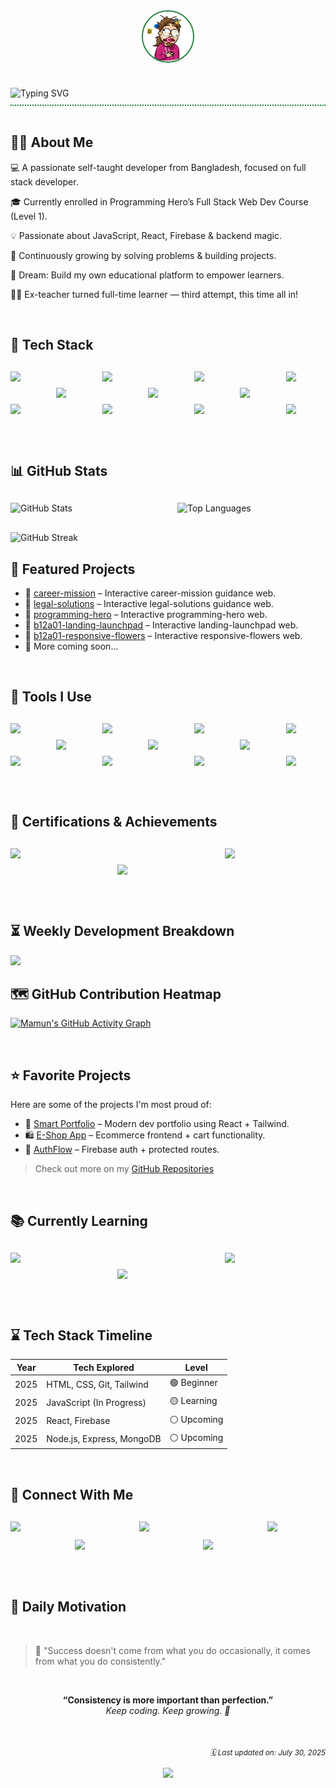 <div style="display: flex; flex-direction: column; justify-content: space-between; align-items: center; gap: 30px; border-bottom: 2px dotted #1c8139;">
  <img src="./assets/images/profile-logo/github-profile.gif" style="width: 80px; height: 80px; border: 2px solid #1C8139; border-radius: 50%" />
  <img style="width: 100%; padding: 10px 50px;" src="https://readme-typing-svg.demolab.com?font=Fira+Code&size=28&duration=3000&pause=1000&color=1C8139&center=true&width=700&lines=%20Hi%2C+I'm+Abdullah+Al+Mamun+!;Full-Stack+Web+Developer;Passionate+Self-Learner+%26+Tech-Enthusiast%20" alt="Typing SVG" />
</div>

<br />

## 👨‍💻 About Me

💻 A passionate self-taught developer from Bangladesh, focused on full stack developer.

🎓 Currently enrolled in Programming Hero’s Full Stack Web Dev Course (Level 1).

💡 Passionate about JavaScript, React, Firebase & backend magic.

🧠 Continuously growing by solving problems & building projects.

🎯 Dream: Build my own educational platform to empower learners.

🧑‍🏫 Ex-teacher turned full-time learner — third attempt, this time all in!

<br />

## 🚀 Tech Stack

<div style="display: grid; width: 100%; grid-template-columns: repeat(7, 1fr); grid-template-rows: repeat(3, 1fr); gap: 10px; margin: 30px auto">
  <img style="grid-column: 1; grid-row: 1;" src="https://skillicons.dev/icons?i=html" />
  <img style="grid-column: 3; grid-row: 1;" src="https://skillicons.dev/icons?i=css" />
  <img style="grid-column: 5; grid-row: 1;" src="https://skillicons.dev/icons?i=tailwind" />
  <img style="grid-column: 7; grid-row: 1;" src="https://skillicons.dev/icons?i=js" />
  <img style="grid-column: 2; grid-row: 2;" src="https://skillicons.dev/icons?i=react" />
  <img style="grid-column: 4; grid-row: 2;" src="https://skillicons.dev/icons?i=nodejs" />
  <img style="grid-column: 6; grid-row: 2;" src="https://skillicons.dev/icons?i=express" />
  <img style="grid-column: 1; grid-row: 3;" src="https://skillicons.dev/icons?i=mongodb" />
  <img style="grid-column: 3; grid-row: 3;" src="https://skillicons.dev/icons?i=vite" />
  <img style="grid-column: 5; grid-row: 3;" src="https://skillicons.dev/icons?i=firebase" />
  <img style="grid-column: 7; grid-row: 3;" src="https://skillicons.dev/icons?i=git" />
</div>

<br />

## 📊 GitHub Stats

<div style="display: grid; grid-template-columns: repeat(2, 1fr); grid-template-rows: repeat(1, 1fr); gap: 30px; width: 100%; margin: 30px auto;">

  <div style="grid-column: 1; grid-row: 1;">
    <img style="width: 100%; height: 100%;"
      src="https://github-readme-stats.vercel.app/api?username=aamamunszone&show_icons=true&rank_icon=github&line_height=30&theme=tokyonight&show=reviews,discussions_started,discussions_answered,prs_merged,prs_merged_percentage"
      alt="GitHub Stats" />
  </div>

  <div style="grid-column: 2; grid-row: 1;">
    <img style="width: 100%; height: 100%;"
      src="https://github-readme-stats.vercel.app/api/top-langs/?username=aamamunszone&langs_count=20&layout=compact&theme=merko"
      alt="Top Languages" />
  </div>

  <div style="grid-column: span 2;">
    <img style="width: 100%;"
      src="https://streak-stats.demolab.com/?user=aamamunszone&theme=radical"
      alt="GitHub Streak" />
  </div>

</div>

## 🌟 Featured Projects

- 🔗 [career-mission](https://github.com/aamamunszone/career-mission) – Interactive career-mission guidance web.
- 🔗 [legal-solutions](https://github.com/aamamunszone/legal-solutions) – Interactive legal-solutions guidance web.
- 🔗 [programming-hero](https://github.com/aamamunszone/programming-hero) – Interactive programming-hero web.
- 🔗 [b12a01-landing-launchpad](https://github.com/aamamunszone/b12a01-landing-launchpad) – Interactive landing-launchpad web.
- 🔗 [b12a01-responsive-flowers](https://github.com/aamamunszone/b12a01-responsive-flowers) – Interactive responsive-flowers web.
- 🔨 More coming soon...

<br />

## 🧰 Tools I Use

<div style="display: grid; width: 100%; grid-template-columns: repeat(7, 1fr); grid-template-rows: repeat(3, 1fr); gap: 10px; margin: 30px auto">
  <img style="grid-column: 1; grid-row: 1;" src="https://img.shields.io/badge/Editor-VSCode-007ACC?style=flat&logo=visualstudiocode&logoColor=white" />
  <img style="grid-column: 3; grid-row: 1;" src="https://img.shields.io/badge/Browser-Google%20Chrome-4285F4?style=flat&logo=googlechrome&logoColor=white" />
  <img style="grid-column: 5; grid-row: 1;" src="https://img.shields.io/badge/Frontend-HTML5-E34F26?style=flat&logo=html5&logoColor=white" />
  <img style="grid-column: 7; grid-row: 1;" src="https://img.shields.io/badge/CSS3-1572B6?style=flat&logo=css3&logoColor=white" />
  <img style="grid-column: 2; grid-row: 2;" src="https://img.shields.io/badge/TailwindCSS-06B6D4?style=flat&logo=tailwindcss&logoColor=white" />
  <img style="grid-column: 4; grid-row: 2;" src="https://img.shields.io/badge/Git-F05032?style=flat&logo=git&logoColor=white" />
  <img style="grid-column: 6; grid-row: 2;" src="https://img.shields.io/badge/GitHub-181717?style=flat&logo=github&logoColor=white" />
  <img style="grid-column: 1; grid-row: 3;" src="https://img.shields.io/badge/Design-Canva-00C4CC?style=flat&logo=canva&logoColor=white" />
  <img style="grid-column: 3; grid-row: 3;" src="https://img.shields.io/badge/Design-Canva-00C4CC?style=flat&logo=canva&logoColor=white" />
  <img style="grid-column: 5; grid-row: 3;" src="https://img.shields.io/badge/Design-Canva-00C4CC?style=flat&logo=canva&logoColor=white" />
  <img style="grid-column: 7; grid-row: 3;" src="https://img.shields.io/badge/Design-Canva-00C4CC?style=flat&logo=canva&logoColor=white" />
</div>

<br />

## 🏅 Certifications & Achievements

<div style="display: grid; width: 100%; grid-template-columns: repeat(3, 1fr); grid-template-rows: repeat(2, 1fr); gap: 10px; margin: 30px auto">
  <img style="grid-column: 1; grid-row: 1;" src="https://img.shields.io/badge/Programming%20Hero-Full%20Stack%20Web%20Dev-blueviolet?style=flat&logo=googleclassroom&logoColor=white" />
  <img style="grid-column: 2; grid-row: 2;" src="https://img.shields.io/badge/Responsive%20Design-Completed-green?style=flat&logo=csswizardry&logoColor=white" />
  <img style="grid-column: 3; grid-row: 1;" src="https://img.shields.io/badge/JS%20Basics-In%20Progress-yellow?style=flat&logo=javascript&logoColor=black" />
</div>

<br />

## ⏳ Weekly Development Breakdown

<img src="https://github-readme-stats.vercel.app/api/wakatime?username=aamamunszone&theme=radical&layout=compact" />

<br />

## 🗺️ GitHub Contribution Heatmap

[![Mamun's GitHub Activity Graph](https://github-readme-activity-graph.vercel.app/graph?username=aamamunszone&theme=react-dark)](https://github.com/aamamunszone)

<br />

## ⭐ Favorite Projects

Here are some of the projects I'm most proud of:

- 🧠 [Smart Portfolio](https://github.com/aamamunszone/portfolio) – Modern dev portfolio using React + Tailwind.
- 🛍️ [E-Shop App](https://github.com/aamamunszone/eshop) – Ecommerce frontend + cart functionality.
- 🔐 [AuthFlow](https://github.com/aamamunszone/authflow) – Firebase auth + protected routes.

> Check out more on my [GitHub Repositories](https://github.com/aamamunszone?tab=repositories)

<br />

## 📚 Currently Learning

<div style="display: grid; width: 100%; grid-template-columns: repeat(3, 1fr); grid-template-rows: repeat(2, 1fr); gap: 10px; margin: 30px auto">
  <img style="grid-column: 1; grid-row: 1;" src="https://img.shields.io/badge/Learning-JavaScript-informational?style=flat&logo=javascript&color=F7DF1E" />
  <img style="grid-column: 2; grid-row: 2;" src="https://img.shields.io/badge/Learning-React-informational?style=flat&logo=react&color=61DAFB" />
  <img style="grid-column: 3; grid-row: 1;" src="https://img.shields.io/badge/Learning-Backend-informational?style=flat&logo=node.js&color=339933" />
</div>

<br />

## ⌛ Tech Stack Timeline

| Year | Tech Explored             | Level       |
| ---- | ------------------------- | ----------- |
| 2025 | HTML, CSS, Git, Tailwind  | 🟢 Beginner |
| 2025 | JavaScript (In Progress)  | 🟡 Learning |
| 2025 | React, Firebase           | ⚪ Upcoming |
| 2025 | Node.js, Express, MongoDB | ⚪ Upcoming |

<br />

## 🔗 Connect With Me

<div style="display: grid; width: 100%; grid-template-columns: repeat(5, 1fr); grid-template-rows: repeat(2, 1fr); gap: 10px; margin: 30px auto">
  <a style="grid-column: 1; grid-row: 1;" href="https://linkedin.com/in/aamamunszone"><img src="https://img.shields.io/badge/LinkedIn-0A66C2?style=&logo=linkedin&logoColor=white" /></a>
  <a style="grid-column: 3; grid-row: 1;" href="https://twitter.com/aamamunszone"><img src="https://img.shields.io/badge/Twitter-1DA1F2?style=&logo=twitter&logoColor=white" /></a>
  <a style="grid-column: 5; grid-row: 1;" href="mailto:aamamunszone@gmail.com"><img src="https://img.shields.io/badge/Gmail-EA4335?style=&logo=gmail&logoColor=white" /></a>
  <a style="grid-column: 2; grid-row: 2;" href="https://facebook.com/aamamunszone"><img src="https://img.shields.io/badge/Facebook-1877F2?style=&logo=facebook&logoColor=white" /></a>
  <a style="grid-column: 4; grid-row: 2;" href="https://github.com/aamamunszone"><img src="https://img.shields.io/badge/GitHub-100000?style=&logo=github&logoColor=white" /></a>
</div>

<br />

## 💬 Daily Motivation

<br />

> 🌟 "Success doesn't come from what you do occasionally, it comes from what you do consistently."

<br />

<p align="center">
  <b>“Consistency is more important than perfection.”</b> <br />
  <i>Keep coding. Keep growing. 🚀</i>
</p>

<br />

<p align="right">
  <sub><i>🗓️ Last updated on: July 30, 2025</i></sub>
</p>

<div align="center">
  <img src="https://capsule-render.vercel.app/api?type=waving&color=1c8139&height=100&section=footer"/>
</div>
